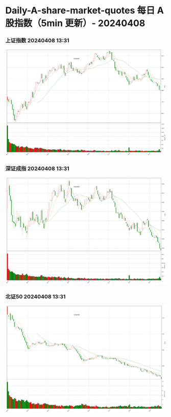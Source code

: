 
# Daily-A-share-market-quotes 每日 A 股指数（5min 更新）- 20240408

### 上证指数 20240408 13:31
![](./fig/2024/4/20240408-sh000001.png)

### 深证成指 20240408 13:31
![](./fig/2024/4/20240408-sz399001.png)

### 北证50 20240408 13:31
![](./fig/2024/4/20240408-bj899050.png)
